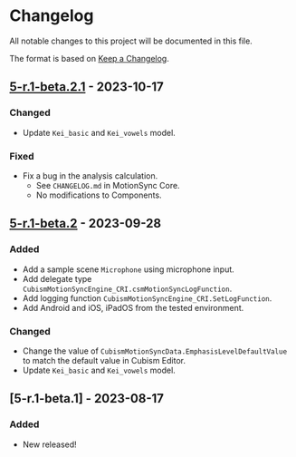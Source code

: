# Changelog

All notable changes to this project will be documented in this file.

The format is based on [Keep a Changelog](https://keepachangelog.com/en/1.0.0/).


## [5-r.1-beta.2.1] - 2023-10-17

### Changed

* Update `Kei_basic` and `Kei_vowels` model.

### Fixed

* Fix a bug in the analysis calculation.
  * See `CHANGELOG.md` in MotionSync Core.
  * No modifications to Components.


## [5-r.1-beta.2] - 2023-09-28

### Added

* Add a sample scene `Microphone` using microphone input.
* Add delegate type `CubismMotionSyncEngine_CRI.csmMotionSyncLogFunction`.
* Add logging function `CubismMotionSyncEngine_CRI.SetLogFunction`.
* Add Android and iOS, iPadOS from the tested environment.

### Changed

* Change the value of `CubismMotionSyncData.EmphasisLevelDefaultValue` to match the default value in Cubism Editor.
* Update `Kei_basic` and `Kei_vowels` model.


## [5-r.1-beta.1] - 2023-08-17

### Added

* New released!


[5-r.1-beta.2.1]: https://github.com/Live2D/CubismUnityMotionSyncComponents/compare/5-r.1-beta.2...5-r.1-beta.2.1
[5-r.1-beta.2]: https://github.com/Live2D/CubismUnityMotionSyncComponents/compare/5-r.1-beta.1...5-r.1-beta.2
